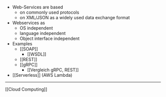 - Web-Services are based 
	- on commonly used protocols 
	- on XML/JSON as a widely used data exchange format 
- Webservices as
	- OS independent
	- language independent
	- Object interface independent
- Examples
	- [[SOAP]] 
		- [[WSDL]]
	- [[REST]]
	- [[gRPC]]
		- [[Vergleich gRPC, REST]]
- [[Serverless]] (AWS Lambda)


---
[[Cloud Computing]]